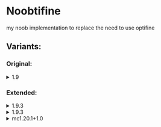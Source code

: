 # Noobtifine
my noob implementation to replace the need to use optifine  
## Variants:
### Original:
<details>
  <summary>1.9</summary>
  
**Antialiasing shader:** sildurs basic shaders  
**Loader:** quilt-loader  
**Mods:**
- [Better Mount HUD](https://modrinth.com/mod/better-mount-hud/versions)
- [Bobby](https://modrinth.com/mod/bobby)
- [Capes](https://modrinth.com/mod/capes)
- [ClothConfig](https://modrinth.com/mod/cloth-config)
- [Continuity](https://modrinth.com/mod/continuity)
- [DynamicFps](https://modrinth.com/mod/dynamic-fps)
- [EntityCulling](https://modrinth.com/mod/entityculling)
- [FabricLanguageKotlin](https://modrinth.com/mod/fabric-language-kotlin)
- [FerriteCore](https://modrinth.com/mod/ferrite-core/versions)
- [ImmediatelyFast](https://modrinth.com/mod/immediatelyfast/versions)
- [Indium](https://modrinth.com/mod/indium/versions)
- [Iris](https://modrinth.com/mod/iris/versions)
- [Krypton](https://modrinth.com/mod/krypton/versions)
- [LambdaBetterGrass](https://modrinth.com/mod/lambdabettergrass/versions)
- [LambDynamicLights](https://modrinth.com/mod/lambdynamiclights/versions)
- [Lithium](https://modrinth.com/mod/lithium/versions)
- [MemoryLeakFix](https://modrinth.com/mod/memoryleakfix/versions)
- [ModMenu](https://modrinth.com/mod/modmenu/versions)
- [MoreChatHistory](https://modrinth.com/mod/morechathistory/versions)
- [NoTelemetry](https://modrinth.com/mod/no-telemetry/versions)
- [qfapi](https://modrinth.com/mod/qsl-biomefix/versions)
- [reesesSodiumOptions](https://modrinth.com/mod/reeses-sodium-options/versions)
- [RemoveRelodingScreen](https://modrinth.com/mod/rrls/versions)
- [SodiumExtra](https://modrinth.com/mod/sodium-extra/versions)
- [Sodium](https://modrinth.com/mod/sodium/versions)
- [TimestampChat](https://modrinth.com/mod/timestamp-chat/versions)
- [yetAnotherConfigLib](https://modrinth.com/mod/yacl/versions)
- [Zoomify](https://modrinth.com/mod/zoomify/versions)
</details>

### Extended:

<details>
  <summary>1.9.3</summary>
  
**Antialiasing shader:** Sildur's+Basic+Shaders+v2.1+Fast.zip.txt  
**Loader:** fabric-loader-0.14.23-1.20.1

**Mods:**  
QoL:
- [Appleskin](https://modrinth.com/mod/appleskin/versions)
- [BetterControls](https://modrinth.com/mod/better-controls/versions)
- [BetterMountHUD](https://modrinth.com/mod/better-mount-hud/versions)
- [E4mc](https://modrinth.com/mod/e4mc/versions)
- [Carpet](https://modrinth.com/mod/carpet/versions)
- [ItemScroller](https://www.curseforge.com/minecraft/mc-mods/item-scroller/files/all?page=1&pageSize=20)
- [InventoryTabs](https://modrinth.com/mod/inventory-tabs/versions)
- [Litematica](https://www.curseforge.com/minecraft/mc-mods/litematica/files/all?page=1&pageSize=20)
- [Malilib](https://www.curseforge.com/minecraft/mc-mods/malilib/files/all?page=1&pageSize=20)
- [Minihud](https://www.curseforge.com/minecraft/mc-mods/minihud/files/all?page=1&pageSize=20)
- [MoreChatHistory](https://modrinth.com/mod/morechathistory/versions)
- [NoTelemetry](https://modrinth.com/mod/no-telemetry/versions)
- [RemoveReloadingScreen](https://modrinth.com/mod/rrls/versions)
- [Stendhal](https://modrinth.com/mod/stendhal/versions)
- [TimestampChat](https://modrinth.com/mod/timestamp-chat/versions)
- [Tweakaroo](https://www.curseforge.com/minecraft/mc-mods/tweakeroo/files/all?page=1&pageSize=20)
- [Zoomify](https://modrinth.com/mod/zoomify/versions)

Performance:
- [Bobby](https://modrinth.com/mod/bobby/versions)
- [DynamicFPS](https://modrinth.com/mod/dynamic-fps/versions)
- [EntityCulling](https://modrinth.com/mod/entityculling/versions)
- [FabricAPI](https://modrinth.com/mod/fabric-api/versions)
- [FerriteCore](https://modrinth.com/mod/ferrite-core/versions)
- [ImmediatelyFast](https://modrinth.com/mod/immediatelyfast/versions)
- [Indium](https://modrinth.com/mod/indium/versions)
- [Iris](https://modrinth.com/mod/iris/versions)
- [Krypton](https://modrinth.com/mod/krypton/versions)
- [Lithium](https://modrinth.com/mod/lithium/versions)
- [MoreCulling](https://modrinth.com/mod/moreculling/versions)
- [Nvidium](https://modrinth.com/mod/nvidium/versions)
- [ResolutionControl+](https://modrinth.com/mod/resolution-control-plus/versions)
- [SodiumExtra](https://modrinth.com/mod/sodium-extra/versions)
- [Sodium](https://modrinth.com/mod/sodium/versions)

Cosmetics:
- [Capes](https://modrinth.com/mod/capes/versions)
- [Continuity](https://modrinth.com/mod/continuity/versions)
- [Lambdynamiclights](https://modrinth.com/mod/lambdynamiclights/versions)

Library/support:
- [ClothConfig](https://modrinth.com/mod/cloth-config/versions)
- [FabricLanguageKotlin](https://modrinth.com/mod/fabric-language-kotlin/versions)
- [ModMenu](https://modrinth.com/mod/modmenu/versions)
- [ReesesSodiumOptions](https://modrinth.com/mod/reeses-sodium-options/versions)
- [YetAnotherConfigLib](https://modrinth.com/mod/yacl/versions)

</details>

<details>
  <summary>1.9.3</summary>
  
**Antialiasing shader:** Sildur's+Basic+Shaders+v2.1+Fast.zip.txt  
**Loader:** fabric-loader-0.14.23-1.20.1

**Mods:**  
QoL:
- [Appleskin](https://modrinth.com/mod/appleskin/versions)
- [BetterControls](https://modrinth.com/mod/better-controls/versions)
- [BetterMountHUD](https://modrinth.com/mod/better-mount-hud/versions)
- [E4mc](https://modrinth.com/mod/e4mc/versions)
- [Carpet](https://modrinth.com/mod/carpet/versions)
- [ItemScroller](https://www.curseforge.com/minecraft/mc-mods/item-scroller/files/all?page=1&pageSize=20)
- [InventoryTabs](https://modrinth.com/mod/inventory-tabs/versions)
- [Litematica](https://www.curseforge.com/minecraft/mc-mods/litematica/files/all?page=1&pageSize=20)
- [Malilib](https://www.curseforge.com/minecraft/mc-mods/malilib/files/all?page=1&pageSize=20)
- [Minihud](https://www.curseforge.com/minecraft/mc-mods/minihud/files/all?page=1&pageSize=20)
- [MoreChatHistory](https://modrinth.com/mod/morechathistory/versions)
- [NoTelemetry](https://modrinth.com/mod/no-telemetry/versions)
- [RemoveReloadingScreen](https://modrinth.com/mod/rrls/versions)
- [Stendhal](https://modrinth.com/mod/stendhal/versions)
- [TimestampChat](https://modrinth.com/mod/timestamp-chat/versions)
- [Tweakaroo](https://www.curseforge.com/minecraft/mc-mods/tweakeroo/files/all?page=1&pageSize=20)
- [Zoomify](https://modrinth.com/mod/zoomify/versions)

Performance:
- [Bobby](https://modrinth.com/mod/bobby/versions)
- [DynamicFPS](https://modrinth.com/mod/dynamic-fps/versions)
- [EntityCulling](https://modrinth.com/mod/entityculling/versions)
- [FabricAPI](https://modrinth.com/mod/fabric-api/versions)
- [FerriteCore](https://modrinth.com/mod/ferrite-core/versions)
- [ImmediatelyFast](https://modrinth.com/mod/immediatelyfast/versions)
- [Indium](https://modrinth.com/mod/indium/versions)
- [Iris](https://modrinth.com/mod/iris/versions)
- [Krypton](https://modrinth.com/mod/krypton/versions)
- [Lithium](https://modrinth.com/mod/lithium/versions)
- [MoreCulling](https://modrinth.com/mod/moreculling/versions)
- [Nvidium](https://modrinth.com/mod/nvidium/versions)
- [ResolutionControl+](https://modrinth.com/mod/resolution-control-plus/versions)
- [SodiumExtra](https://modrinth.com/mod/sodium-extra/versions)
- [Sodium](https://modrinth.com/mod/sodium/versions)

Cosmetics:
- [Capes](https://modrinth.com/mod/capes/versions)
- [Continuity](https://modrinth.com/mod/continuity/versions)
- [Lambdynamiclights](https://modrinth.com/mod/lambdynamiclights/versions)

Library/support:
- [ClothConfig](https://modrinth.com/mod/cloth-config/versions)
- [FabricLanguageKotlin](https://modrinth.com/mod/fabric-language-kotlin/versions)
- [ModMenu](https://modrinth.com/mod/modmenu/versions)
- [ReesesSodiumOptions](https://modrinth.com/mod/reeses-sodium-options/versions)
- [YetAnotherConfigLib](https://modrinth.com/mod/yacl/versions)

</details>

<details>
  <summary>mc1.20.1+1.0</summary>
  
**Antialiasing shader:** Sildur's+Basic+Shaders+v2.1+Fast.zip.txt  
**Loader:** fabric-loader-0.14.23-1.20.1

**Mods:**  
QoL:
- [Areas](https://modrinth.com/mod/areas/versions)
- [Appleskin](https://modrinth.com/mod/appleskin/versions)
- [BetterControls](https://modrinth.com/mod/better-controls/versions)
- [BetterMountHUD](https://modrinth.com/mod/better-mount-hud/versions)
- [E4mc](https://modrinth.com/mod/e4mc/versions)
- [Carpet](https://modrinth.com/mod/carpet/versions)
- [ItemScroller](https://www.curseforge.com/minecraft/mc-mods/item-scroller/files/all?page=1&pageSize=20)
- [InventoryTabs](https://modrinth.com/mod/inventory-tabs/versions)
- [Litematica](https://www.curseforge.com/minecraft/mc-mods/litematica/files/all?page=1&pageSize=20)
- [Malilib](https://www.curseforge.com/minecraft/mc-mods/malilib/files/all?page=1&pageSize=20)
- [Minihud](https://www.curseforge.com/minecraft/mc-mods/minihud/files/all?page=1&pageSize=20)
- [MoreChatHistory](https://modrinth.com/mod/morechathistory/versions)
- [ModDetectionPreventer](https://modrinth.com/mod/moddetectionpreventer/versions)
- [NoTelemetry](https://modrinth.com/mod/no-telemetry/versions)
- [RemoveReloadingScreen](https://modrinth.com/mod/rrls/versions)
- [Stendhal](https://modrinth.com/mod/stendhal/versions)
- [ShulkerBoxTooltip](https://modrinth.com/mod/shulkerboxtooltip/versions)
- [TimestampChat](https://modrinth.com/mod/timestamp-chat/versions)
- [Tweakaroo](https://www.curseforge.com/minecraft/mc-mods/tweakeroo/files/all?page=1&pageSize=20)
- [Zoomify](https://modrinth.com/mod/zoomify/versions)

Performance:
- [Bobby](https://modrinth.com/mod/bobby/versions)
- [DynamicFPS](https://modrinth.com/mod/dynamic-fps/versions)
- [DistantHorizons](https://modrinth.com/mod/distanthorizons/versions)
- [EntityCulling](https://modrinth.com/mod/entityculling/versions)
- [EnhancedBlockEntities](https://modrinth.com/mod/ebe/versions)
- [FabricAPI](https://modrinth.com/mod/fabric-api/versions)
- [FerriteCore](https://modrinth.com/mod/ferrite-core/versions)
- [ImmediatelyFast](https://modrinth.com/mod/immediatelyfast/versions)
- [Indium](https://modrinth.com/mod/indium/versions)
- [Iris](https://modrinth.com/mod/iris/versions)
- [Krypton](https://modrinth.com/mod/krypton/versions)
- [Lithium](https://modrinth.com/mod/lithium/versions)
- [MoreCulling](https://modrinth.com/mod/moreculling/versions)
- [ModernFix](https://modrinth.com/mod/modernfix/versions)
- [Nvidium](https://modrinth.com/mod/nvidium/versions)
- [ResolutionControl+](https://modrinth.com/mod/resolution-control-plus/versions)
- [SodiumExtra](https://modrinth.com/mod/sodium-extra/versions)
- [Sodium](https://modrinth.com/mod/sodium/versions)
- [VeryManyPlayers](https://modrinth.com/mod/vmp-fabric/versions)

Cosmetics:
- [Animatica](https://modrinth.com/mod/animatica/versions)
- [Capes](https://modrinth.com/mod/capes/versions)
- [CITResewn](https://modrinth.com/mod/cit-resewn/versions)
- [Continuity](https://modrinth.com/mod/continuity/versions)
- [EntityModelFeatures](https://modrinth.com/mod/entity-model-features/versions)
- [EntityTextureFeatures](https://modrinth.com/mod/entitytexturefeatures/versions)
- [FabricTailor](https://modrinth.com/mod/fabrictailor/versions)
- [FabricSkyboxes](https://modrinth.com/mod/fabricskyboxes/versions)
- [FabricSkyboxesInterop](https://modrinth.com/mod/fabricskyboxes-interop/versions)
- [Lambdynamiclights](https://modrinth.com/mod/lambdynamiclights/versions)
- [Polytone](https://modrinth.com/mod/polytone/versions)
- [SuperBetterGrass](https://www.curseforge.com/minecraft/mc-mods/super-better-grass/files/all?page=1&pageSize=20)

Library/support:
- [ClothConfig](https://modrinth.com/mod/cloth-config/versions)
- [FabricLanguageKotlin](https://modrinth.com/mod/fabric-language-kotlin/versions)
- [ModMenu](https://modrinth.com/mod/modmenu/versions)
- [ReesesSodiumOptions](https://modrinth.com/mod/reeses-sodium-options/versions)
- [YetAnotherConfigLib](https://modrinth.com/mod/yacl/versions)

</details>
